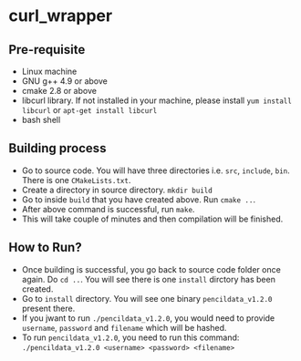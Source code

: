 # curl_wrapper

## Pre-requisite 
* Linux machine
* GNU g++ 4.9 or above
* cmake 2.8 or above
* libcurl library. If not installed in your machine, please install ```yum install libcurl``` or ```apt-get install libcurl```
* bash shell

## Building process
* Go to source code. You will have three directories i.e. ```src```, ```include```, ```bin```. There is one ```CMakeLists.txt```. 
* Create a directory in source directory. ```mkdir build```
* Go to inside ```build``` that you have created above. Run ```cmake ..```.
* After above command is successful, run ```make```.
* This will take couple of minutes and then compilation will be finished.

## How to Run?
* Once building is successful, you go back to source code folder once again. Do ```cd ..```. You will see there is one ```install``` dirctory 
has been created.
* Go to ```install``` directory. You will see one binary ```pencildata_v1.2.0``` present there.
* If you jwant to run ```./pencildata_v1.2.0```, you would need to provide ```username```, ```password``` and ```filename``` which will be hashed.
* To run ```pencildata_v1.2.0```, you need to run this command: ```./pencildata_v1.2.0 <username> <password> <filename>```
